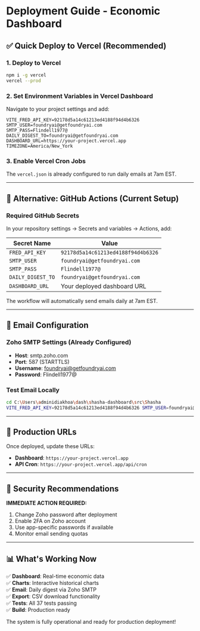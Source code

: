 # Deployment Guide - Economic Dashboard

## ✅ Quick Deploy to Vercel (Recommended)

### 1. Deploy to Vercel
```bash
npm i -g vercel
vercel --prod
```

### 2. Set Environment Variables in Vercel Dashboard
Navigate to your project settings and add:

```
VITE_FRED_API_KEY=92178d5a14c61213ed4188f94d4b6326
SMTP_USER=foundryai@getfoundryai.com  
SMTP_PASS=Flindell1977@
DAILY_DIGEST_TO=foundryai@getfoundryai.com
DASHBOARD_URL=https://your-project.vercel.app
TIMEZONE=America/New_York
```

### 3. Enable Vercel Cron Jobs
The `vercel.json` is already configured to run daily emails at 7am EST.

---

## 🔧 Alternative: GitHub Actions (Current Setup)

### Required GitHub Secrets
In your repository settings → Secrets and variables → Actions, add:

| Secret Name | Value |
|-------------|-------|
| `FRED_API_KEY` | `92178d5a14c61213ed4188f94d4b6326` |
| `SMTP_USER` | `foundryai@getfoundryai.com` |
| `SMTP_PASS` | `Flindell1977@` |
| `DAILY_DIGEST_TO` | `foundryai@getfoundryai.com` |
| `DASHBOARD_URL` | Your deployed dashboard URL |

The workflow will automatically send emails daily at 7am EST.

---

## 📧 Email Configuration

### Zoho SMTP Settings (Already Configured)
- **Host**: smtp.zoho.com
- **Port**: 587 (STARTTLS)
- **Username**: foundryai@getfoundryai.com
- **Password**: Flindell1977@

### Test Email Locally
```bash
cd C:\Users\adminidiakhoa\dash\shasha-dashboard\src\Shasha
VITE_FRED_API_KEY=92178d5a14c61213ed4188f94d4b6326 SMTP_USER=foundryai@getfoundryai.com SMTP_PASS=Flindell1977@ DAILY_DIGEST_TO=foundryai@getfoundryai.com node scripts/sendDailyDigestSMTP.js
```

---

## 🚀 Production URLs

Once deployed, update these URLs:
- **Dashboard**: `https://your-project.vercel.app` 
- **API Cron**: `https://your-project.vercel.app/api/cron`

---

## 🔐 Security Recommendations

**IMMEDIATE ACTION REQUIRED:**
1. Change Zoho password after deployment
2. Enable 2FA on Zoho account
3. Use app-specific passwords if available
4. Monitor email sending quotas

---

## 📊 What's Working Now

✅ **Dashboard**: Real-time economic data  
✅ **Charts**: Interactive historical charts  
✅ **Email**: Daily digest via Zoho SMTP  
✅ **Export**: CSV download functionality  
✅ **Tests**: All 37 tests passing  
✅ **Build**: Production ready  

The system is fully operational and ready for production deployment!